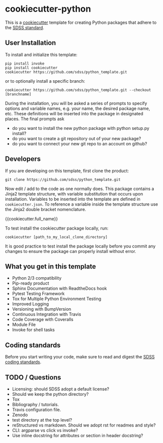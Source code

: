 # cookiecutter-python

This is a [cookiecutter](https://github.com/audreyr/cookiecutter) template for creating Python packages that adhere to the [SDSS standard](./\{\{cookiecutter.repo_name\}\}/STYLE.md).

## User Installation

To install and initialize this template:

    pip install invoke
    pip install cookiecutter
    cookiecutter https://github.com/sdss/python_template.git

or to optionally install a specific branch:

    cookiecutter https://github.com/sdss/python_template.git --checkout [branchname]

During the installation, you will be asked a series of prompts to specify options and variable names, e.g. your name, the desired package name, etc. These definitions will be inserted into the package in designated places.  The final prompts ask

* do you want to install the new python package with python setup.py install?
* do you want to create a git repository out of your new package?
* do you want to connect your new git repo to an account on github?


## Developers

If you are developing on this template, first clone the product:

    git clone https://github.com/sdss/python_template.git

Now edit / add to the code as one normally does.  This package contains a Jinja2 template structure, with variable substitution that occurs upon installation. Variables to be inserted into the template are defined in `cookiecutter.json`.  To reference a variable inside the template structure use the Jinja2 double bracket nomenclature.

   {{cookiecutter.full_name}}

To test install the cookiecutter package locally, run:

    cookiecutter [path_to_my_local_clone_directory]

It is good practice to test install the package locally before you commit any changes to ensure the package can properly install without error.

## What you get in this template

* Python 2/3 compatibility
* Pip-ready product
* Sphinx Documentation with ReadtheDocs hook
* Pytest Testing Framework
* Tox for Multiple Python Environment Testing
* Improved Logging
* Versioning with BumpVersion
* Continuous Integration with Travis
* Code Coverage with Coveralls
* Module File
* Invoke for shell tasks

## Coding standards

Before you start writing your code, make sure to read and digest the [SDSS coding standards](./\{\{cookiecutter.repo_name\}\}/STYLE.md).

## TODO / Questions

- Licensing: should SDSS adopt a default license?
- Should we keep the python directory?
- Tox
- Bibliography / tutorials.
- Travis configuration file.
- Zenodo
- test directory at the top level?
- reStructured vs markdown. Should we adopt rst for readmes and style?
- CLI: argparse vs click vs invoke?
- Use inline docstring for attributes or section in header docstring?
